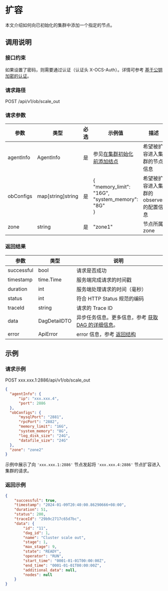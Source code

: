 # 扩容

本文介绍如何向已初始化的集群中添加一个指定的节点。

## 调用说明

### 接口约束

如果设置了密码，则需要通过认证（认证头 X-OCS-Auth）。详情可参考 [基于公钥加密的认证](200.public-key-encryption-authentication.md)。

### 请求路径

POST /api/v1/ob/scale_out

### 请求参数

| 参数 | 类型 | 必选 | 示例值 | 描述 |
| --- | --- | --- | --- | --- |
| agentInfo | AgentInfo | 是 | 参见[在集群初始化前添加结点](300.add-new-node.md) | 希望被扩容进入集群的节点信息 |
| obConfigs | map[string]string | 是 | {<br>"memory_limit": "16G",<br>"system_memory": "8G"<br>} | 希望被扩容进入集群的 observer 的配置信息 |
| zone | string | 是 | "zone1" | 节点所属 zone |

### 返回结果

| 参数 | 类型 | 说明 |
| --- | --- | --- |
| successful | bool | 请求是否成功 |
| timestamp | time.Time | 服务端完成请求的时间戳 |
| duration | int | 服务端处理请求的时间（毫秒） |
| status | int | 符合 HTTP Status 规范的编码 |
| traceId | string | 请求的 Trace ID |
| data | DagDetailDTO | 异步任务信息。更多信息，参考 [获取 DAG 的详细信息](2000.get-dag-detail.md)。 |
| error | ApiError | error 信息，参考 [返回结构](100.api-call-intro.md) |

## 示例

### 请求示例

POST xxx.xxx.1:2886/api/v1/ob/scale_out

```json
{
  "agentInfo": {
      "ip": "xxx.xxx.4",
      "port": 2886
  },
  "obConfigs": {
      "mysqlPort": "2881",
      "rpcPort": "2882",
      "memory_limit": "16G",
      "system_memory": "8G",
      "log_disk_size": "24G",
      "datafile_size": "24G"
  },
  "zone": "zone2"
}
```
示例中展示了向 `'xxx.xxx.1:2886'` 节点发起将 `'xxx.xxx.4:2886'` 节点扩容进入集群的请求。
### 返回示例

```json
{
    "successful": true,
    "timestamp": "2024-01-09T20:40:00.86290666+08:00",
    "duration": 51,
    "status": 200,
    "traceId": "29b9c2717c65d7bc",
    "data": {
        "id": "11",
        "dag_id": 1,
        "name": "Cluster scale out",
        "stage": 1,
        "max_stage": 9,
        "state": "READY",
        "operator": "RUN",
        "start_time": "0001-01-01T00:00:00Z",
        "end_time": "0001-01-01T00:00:00Z",
        "additional_data": null,
        "nodes": null
    }
}
```
